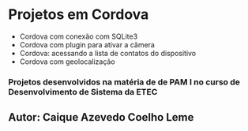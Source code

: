 # Projetos em Cordova 

- Cordova com conexão com SQLite3
- Cordova com plugin para ativar a câmera 
- Cordova: acessando a lista de contatos do dispositivo 
- Cordova com geolocalização 

### Projetos desenvolvidos na matéria de de PAM I no curso de Desenvolvimento de Sistema da ETEC 


## Autor: Caique Azevedo Coelho Leme
